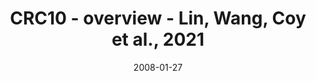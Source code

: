 ---
title: CRC10 - overview - Lin, Wang, Coy et al., 2021
image: https://labsyspharm.github.io/HTA-CRCATLAS-1/images/thumbnail-crc11-overview.jpg
date: '2008-01-27'
minerva_link: https://labsyspharm.github.io/HTA-CRCATLAS-1/minerva/crc11-overview.html
info_link: null
show_page_link: false
---